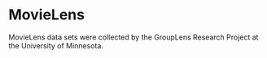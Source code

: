 # MovieLens
MovieLens data sets were collected by the GroupLens Research Project at the University of Minnesota.
